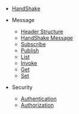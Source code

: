 * [HandShake](https://github.com/dsa-2/docs/wiki/Handshake)
* Message
  * [Header Structure](https://github.com/dsa-2/docs/wiki/Header-Structure)
  * [HandShake Message](https://github.com/dsa-2/docs/wiki/Handshake-Message)
  * [Subscribe](https://github.com/dsa-2/docs/wiki/Subscribe)
  * [Publish](https://github.com/dsa-2/docs/wiki/Method-Publish)
  * [List](https://github.com/dsa-2/docs/wiki/Method-List)
  * [Invoke](https://github.com/dsa-2/docs/wiki/Method-Invoke)
  * [Get](https://github.com/dsa-2/docs/wiki/Method-Get)
  * [Set](https://github.com/dsa-2/docs/wiki/Set)

* Security
  * [Authentication](https://github.com/dsa-2/docs/wiki/Authentication)
  * [Authorization](https://github.com/dsa-2/docs/wiki/Authorization)


